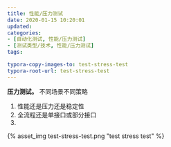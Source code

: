 ```yaml
---
title: 性能/压力测试
date: 2020-01-15 10:20:01
updated: 
categories: 
- [自动化测试, 性能/压力测试]
- [测试类型/技术, 性能/压力测试]
tags:

typora-copy-images-to: test-stress-test
typora-root-url: test-stress-test
---
```


**压力测试。**
不同场景不同策略
1. 性能还是压力还是稳定性
2. 全流程还是单接口或部分接口
3. 



{% asset_img test-stress-test.png "test stress test" %}